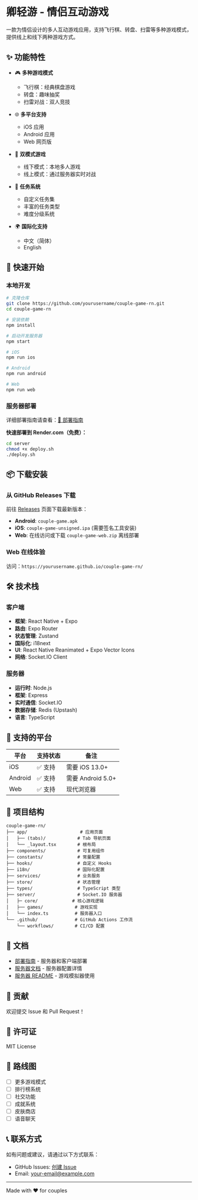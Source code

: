# 卿轻游 - 情侣互动游戏

一款为情侣设计的多人互动游戏应用，支持飞行棋、转盘、扫雷等多种游戏模式，提供线上和线下两种游戏方式。

## ✨ 功能特性

- 🎮 **多种游戏模式**
  - 飞行棋：经典棋盘游戏
  - 转盘：趣味抽奖
  - 扫雷对战：双人竞技

- 🌐 **多平台支持**
  - iOS 应用
  - Android 应用
  - Web 网页版

- 🔌 **双模式游戏**
  - 线下模式：本地多人游戏
  - 线上模式：通过服务器实时对战

- 🎯 **任务系统**
  - 自定义任务集
  - 丰富的任务类型
  - 难度分级系统

- 🌍 **国际化支持**
  - 中文（简体）
  - English

## 🚀 快速开始

### 本地开发

```bash
# 克隆仓库
git clone https://github.com/yourusername/couple-game-rn.git
cd couple-game-rn

# 安装依赖
npm install

# 启动开发服务器
npm start

# iOS
npm run ios

# Android
npm run android

# Web
npm run web
```

### 服务器部署

详细部署指南请查看：[📖 部署指南](./DEPLOYMENT_GUIDE.md)

**快速部署到 Render.com（免费）：**

```bash
cd server
chmod +x deploy.sh
./deploy.sh
```

## 📦 下载安装

### 从 GitHub Releases 下载

前往 [Releases](https://github.com/yourusername/couple-game-rn/releases) 页面下载最新版本：

- **Android**: `couple-game.apk`
- **iOS**: `couple-game-unsigned.ipa` (需要签名工具安装)
- **Web**: 在线访问或下载 `couple-game-web.zip` 离线部署

### Web 在线体验

访问：`https://yourusername.github.io/couple-game-rn/`

## 🛠 技术栈

### 客户端
- **框架**: React Native + Expo
- **路由**: Expo Router
- **状态管理**: Zustand
- **国际化**: i18next
- **UI**: React Native Reanimated + Expo Vector Icons
- **网络**: Socket.IO Client

### 服务器
- **运行时**: Node.js
- **框架**: Express
- **实时通信**: Socket.IO
- **数据存储**: Redis (Upstash)
- **语言**: TypeScript

## 📱 支持的平台

| 平台 | 支持状态 | 备注 |
|------|---------|------|
| iOS | ✅ 支持 | 需要 iOS 13.0+ |
| Android | ✅ 支持 | 需要 Android 5.0+ |
| Web | ✅ 支持 | 现代浏览器 |

## 🔧 项目结构

```
couple-game-rn/
├── app/                    # 应用页面
│   ├── (tabs)/            # Tab 导航页面
│   └── _layout.tsx        # 根布局
├── components/            # 可复用组件
├── constants/             # 常量配置
├── hooks/                 # 自定义 Hooks
├── i18n/                  # 国际化配置
├── services/              # 业务服务
├── store/                 # 状态管理
├── types/                 # TypeScript 类型
├── server/                # Socket.IO 服务器
│   ├─ core/             # 核心游戏逻辑
│   ├── games/            # 游戏实现
│   └── index.ts          # 服务器入口
└── .github/              # GitHub Actions 工作流
    └── workflows/        # CI/CD 配置
```

## 📖 文档

- [部署指南](./DEPLOYMENT_GUIDE.md) - 服务器和客户端部署
- [服务器文档](./server/DEPLOYMENT.md) - 服务器配置详情
- [服务器 README](./server/README.md) - 游戏模拟器使用

## 🤝 贡献

欢迎提交 Issue 和 Pull Request！

## 📄 许可证

MIT License

## 🎯 路线图

- [ ] 更多游戏模式
- [ ] 排行榜系统
- [ ] 社交功能
- [ ] 成就系统
- [ ] 皮肤商店
- [ ] 语音聊天

## 📞 联系方式

如有问题或建议，请通过以下方式联系：
- GitHub Issues: [创建 Issue](https://github.com/yourusername/couple-game-rn/issues)
- Email: your-email@example.com

---

Made with ❤️ for couples

